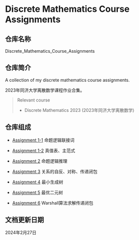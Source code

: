 # Discrete Mathematics Course Assignments

## 仓库名称

Discrete_Mathematics_Course_Assignments

## 仓库简介

A collection of my discrete mathematics course assignments.

2023年同济大学离散数学课程作业合集。

> Relevant course
> * Discrete Mathematics 2023 (2023年同济大学离散数学)

## 仓库组成

* [Assignment 1-1](Assignment_1/Assignment_1_1)
命题逻辑联接词

* [Assignment 1-2](Assignment_1/Assignment_1_2)
真值表、主范式

* [Assignment 2](Assignment_2)
命题逻辑推理

* [Assignment 3](Assignment_3)
关系的自反、对称、传递闭包

* [Assignment 4](Assignment_4)
最小生成树

* [Assignment 5](Assignment_5)
最优二元树

* [Assignment 6](Assignment_6)
Warshall算法求解传递闭包

## 文档更新日期

2024年2月27日